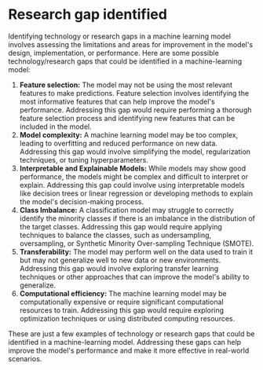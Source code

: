 # Research gap identified

Identifying technology or research gaps in a machine learning model involves assessing the limitations and areas for improvement in the model's design, implementation, or performance. Here are some possible technology/research gaps that could be identified in a machine-learning model:

1. **Feature selection:** The model may not be using the most relevant features to make predictions. Feature selection involves identifying the most informative features that can help improve the model's performance. Addressing this gap would require performing a thorough feature selection process and identifying new features that can be included in the model.
2. **Model complexity:** A machine learning model may be too complex, leading to overfitting and reduced performance on new data. Addressing this gap would involve simplifying the model, regularization techniques, or tuning hyperparameters.
3. **Interpretable and Explainable Models:** While models may show good performance, the models might be complex and difficult to interpret or explain. Addressing this gap could involve using interpretable models like decision trees or linear regression or developing methods to explain the model's decision-making process.
4. **Class Imbalance:** A classification model may struggle to correctly identify the minority classes if there is an imbalance in the distribution of the target classes. Addressing this gap would require applying techniques to balance the classes, such as undersampling, oversampling, or Synthetic Minority Over-sampling Technique (SMOTE).
5. **Transferability:** The model may perform well on the data used to train it but may not generalize well to new data or new environments. Addressing this gap would involve exploring transfer learning techniques or other approaches that can improve the model's ability to generalize.
6. **Computational efficiency:** The machine learning model may be computationally expensive or require significant computational resources to train. Addressing this gap would require exploring optimization techniques or using distributed computing resources.

These are just a few examples of technology or research gaps that could be identified in a machine-learning model. Addressing these gaps can help improve the model's performance and make it more effective in real-world scenarios.